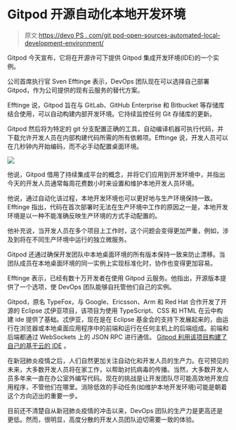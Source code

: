 # Gitpod 开源自动化本地开发环境

> 原文:[https://devo PS . com/git pod-open-sources-automated-local-development-environment/](https://devops.com/gitpod-open-sources-automated-local-development-environment/)

Gitpod 今天宣布，它将在开源许可下提供 Gitpod 集成开发环境(IDE)的一个实例。

公司首席执行官 Sven Efftinge 表示，DevOps 团队现在可以选择自己部署 Gitpod，作为公司提供的现有云服务的替代方案。

Efftinge 说，Gitpod 旨在与 GitLab、GitHub Enterprise 和 Bitbucket 等存储库结合使用，可以自动构建内部开发环境。它持续监控任何 Git 存储库的更新。

Gitpod 然后将为特定的 git 分支配置正确的工具，自动编译机器可执行代码，并下载允许开发人员在内部构建代码所需的所有依赖项。Efftinge 说，开发人员可以在几秒钟内开始编码，而不必手动配置桌面环境。

![](../Images/9139c315b7c124aafd788809619f06af.png)

他说，Gitpod 借用了持续集成平台的概念，并将它们应用到开发环境中，并指出今天的开发人员通常每周花费数小时来设置和维护本地开发人员环境。

他说，通过自动化该过程，本地开发环境也可以更好地与生产环境保持一致。Efftinge 指出，代码在首次部署时无法在生产环境中工作的原因之一是，本地开发环境是以一种不能准确反映生产环境的方式手动配置的。

他补充说，当开发人员在多个项目上工作时，这个问题会变得更加严重，例如，涉及到将在不同生产环境中运行的独立微服务。

Gitpod 还通过确保开发团队中本地桌面环境的所有版本保持一致来防止漂移。当团队成员在本地桌面环境的同一实例上实现标准化时，协作也变得更加容易。

Efftinge 表示，已经有数十万开发者在使用 Gitpod 云服务。他指出，开源版本提供了一个选项，使 DevOps 团队能够自托管他们自己的实例。

Gitpod，原名 TypeFox，与 Google、Ericsson、Arm 和 Red Hat 合作开发了开源的 Eclipse 忒伊亚项目，该项目为使用 TypeScript、CSS 和 HTML 在云中构建 ide 提供了基础。忒伊亚，现在是在 Eclipse 基金会的支持下发展起来的，由运行在浏览器或本地桌面应用程序中的前端和运行在任何主机上的后端组成。前端和后端都通过 WebSockets 上的 JSON RPC 进行通信。 [Gitpod 利用该项目构建了自己的基于云的 IDE](https://devops.com/typefox-ties-cloud-based-ide-to-github/) 。

在新冠肺炎疫情之后，人们自然更加关注自动化和开发人员的生产力。在可预见的未来，大多数开发人员将在家工作，以帮助对抗病毒的传播。当然，大多数开发人员多年来一直在办公室外编写代码。现在的挑战是让开发团队尽可能高效地开发应用程序，不管他们在哪里。消除低效的手动任务(如维护本地开发环境)可能是朝着这个方向迈出的重要一步。

目前还不清楚自从新冠肺炎疫情的冲击以来，DevOps 团队的生产力是更高还是更低。然而，很明显，高度分散的开发人员团队迫切需要一致的体验。